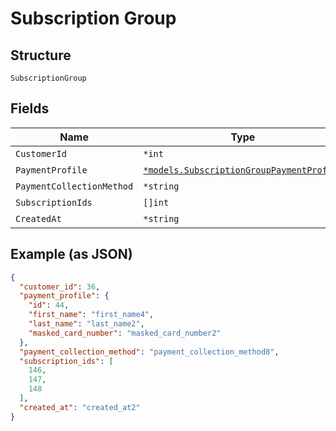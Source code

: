 
# Subscription Group

## Structure

`SubscriptionGroup`

## Fields

| Name | Type | Tags | Description |
|  --- | --- | --- | --- |
| `CustomerId` | `*int` | Optional | - |
| `PaymentProfile` | [`*models.SubscriptionGroupPaymentProfile`](subscription-group-payment-profile.md) | Optional | - |
| `PaymentCollectionMethod` | `*string` | Optional | - |
| `SubscriptionIds` | `[]int` | Optional | - |
| `CreatedAt` | `*string` | Optional | - |

## Example (as JSON)

```json
{
  "customer_id": 36,
  "payment_profile": {
    "id": 44,
    "first_name": "first_name4",
    "last_name": "last_name2",
    "masked_card_number": "masked_card_number2"
  },
  "payment_collection_method": "payment_collection_method8",
  "subscription_ids": [
    146,
    147,
    148
  ],
  "created_at": "created_at2"
}
```

